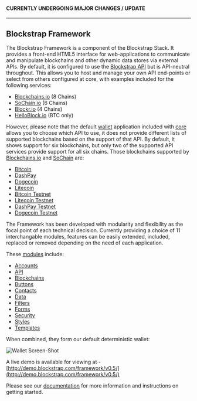 #### CURRENTLY UNDERGOING MAJOR CHANGES / UPDATE
------------------------------------------------

## Blockstrap Framework

The Blockstrap Framework is a component of the Blockstrap Stack. It provides a front-end HTML5 interface for web-applications to communicate and manipulate blockchains and other dynamic data stores via external APIs. By default, it is configured to use the [Blockstrap API](../api/) but is API-neutral throughout. This allows you to host and manage your own API end-points or select from others configured at core, with examples included for the following services:

* [Blockchains.io](http://blockchains.io) (8 Chains)
* [SoChain.io](http://chain.so) (6 Chains)
* [Blockr.io](http://blockr.io) (4 Chains)
* [HelloBlock.io](https://helloblock.io/) (BTC only)

However, please note that the default [wallet]() application included with [core]() allows you to choose which API to use, it does not provide different lists of supported blockchains based on the support of that API. By default, it shows support for six blockchains, but only two of the supported API services provide support for all six chains. Those blockchains supported by [Blockchains.io](http://blockchains.io) and [SoChain](http://chain.so) are:

* [Bitcoin](http://blockchains.io/btc/blocks/)
* [DashPay](http://blockchains.io/dash/blocks/)
* [Dogecoin](http://blockchains.io/doge/blocks/)
* [Litecoin](http://blockchains.io/ltc/blocks/)
* [Bitcoin Testnet](http://blockchains.io/btct/blocks/)
* [Litecoin Testnet](http://blockchains.io/ltct/blocks/)
* [DashPay Testnet](http://blockchains.io/dast/blocks/)
* [Dogecoin Testnet](http://blockchains.io/dogt/blocks/)

The Framework has been developed with modularity and flexibility as the focal point of each technical decision. Currently providing a choice of 11 interchangable modules, features can be easily extended, included, replaced or removed depending on the need of each application.

These [modules](modules/) include:

* [Accounts](http://docs.blockstrap.com/en/framework/modules/accounts/)
* [API](http://docs.blockstrap.com/en/framework/modules/api/)
* [Blockchains](http://docs.blockstrap.com/en/framework/modules/blockchains/)
* [Buttons](http://docs.blockstrap.com/en/framework/modules/buttons/)
* [Contacts](http://docs.blockstrap.com/en/framework/modules/contacts/)
* [Data](http://docs.blockstrap.com/en/framework/modules/data/)
* [Filters](http://docs.blockstrap.com/en/framework/modules/filters/)
* [Forms](http://docs.blockstrap.com/en/framework/modules/forms/)
* [Security](http://docs.blockstrap.com/en/framework/modules/security/)
* [Styles](http://docs.blockstrap.com/en/framework/modules/styles/)
* [Templates](http://docs.blockstrap.com/en/framework/modules/templates/)

When combined, they form our default deterministic wallet:

![Wallet Screen-Shot](https://raw.githubusercontent.com/blockstrap/docs/master/_libs/img/docs/applications/wallet/setup.jpg)

A live demo is available for viewing at - [http://demo.blockstrap.com/framework/v0.5/](http://demo.blockstrap.com/framework/v0.5/)

Please see our [documentation](http://docs.blockstrap.com) for more information and instructions on getting started.